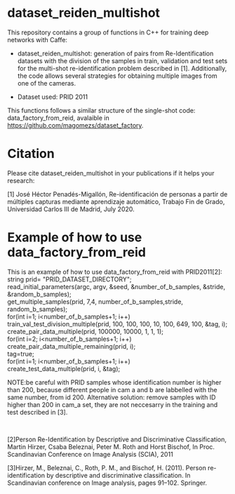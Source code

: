 # dataset_reiden_multishot

This repository contains a group of functions in C++ for training deep networks with Caffe:

- dataset_reiden_multishot: generation of pairs from Re-Identification datasets with the division of the samples in train, validation and test sets for the multi-shot re-identification problem described in [1]. Additionally, the code allows several strategies for obtaining multiple images from one of the cameras.

- Dataset used: PRID 2011

This functions follows a similar structure of the single-shot code: data_factory_from_reid, avalaible in  https://github.com/magomezs/dataset_factory.


# Citation
Please cite dataset_reiden_multishot in your publications if it helps your research:

[1] José Héctor Penadés-Migallón, Re-identificación de personas a partir de múltiples capturas mediante aprendizaje automático, Trabajo Fin de Grado, Universidad Carlos III de Madrid, July 2020.



# Example of how to use data_factory_from_reid
This is an example of how to use data_factory_from_reid with PRID2011[2]:
 <br />
	string prid= "PRID_DATASET_DIRECTORY";  <br />
  read_initial_parameters(argc, argv, &seed, &number_of_b_samples, &stride, &random_b_samples);  <br />
	get_multiple_samples(prid, 7,4, number_of_b_samples,stride, random_b_samples); <br />
	for(int i=1; i<number_of_b_samples+1; i++) <br />
      train_val_test_division_multiple(prid, 100, 100, 100, 10, 100, 649, 100, &tag, i); <br />
  create_pair_data_multiple(prid, 100000, 10000, 1, 1, 1);    <br />
  for(int i=2; i<number_of_b_samples+1; i++) <br />
      create_pair_data_multiple_remaining(prid, i); <br />
  tag=true; <br />
  for(int i=1; i<number_of_b_samples+1; i++) <br />
    create_test_data_multiple(prid, i, &tag); <br />
   
   
NOTE:be careful with PRID samples whose identification number is higher than 200, because different people in cam a and b are labbelled with the same number, from id 200. Alternative solution: remove samples with ID higher than 200 in cam_a set, they are not neccesarry in the training and test described in [3].

<br />

[2]Person Re-Identification by Descriptive and Discriminative Classification, Martin Hirzer, Csaba Beleznai, Peter M. Roth and Horst Bischof, In Proc. Scandinavian Conference on Image Analysis (SCIA), 2011

[3]Hirzer, M., Beleznai, C., Roth, P. M., and Bischof, H. (2011). Person re-identification by descriptive and
discriminative classification. In Scandinavian conference on Image analysis, pages 91–102. Springer.
    
